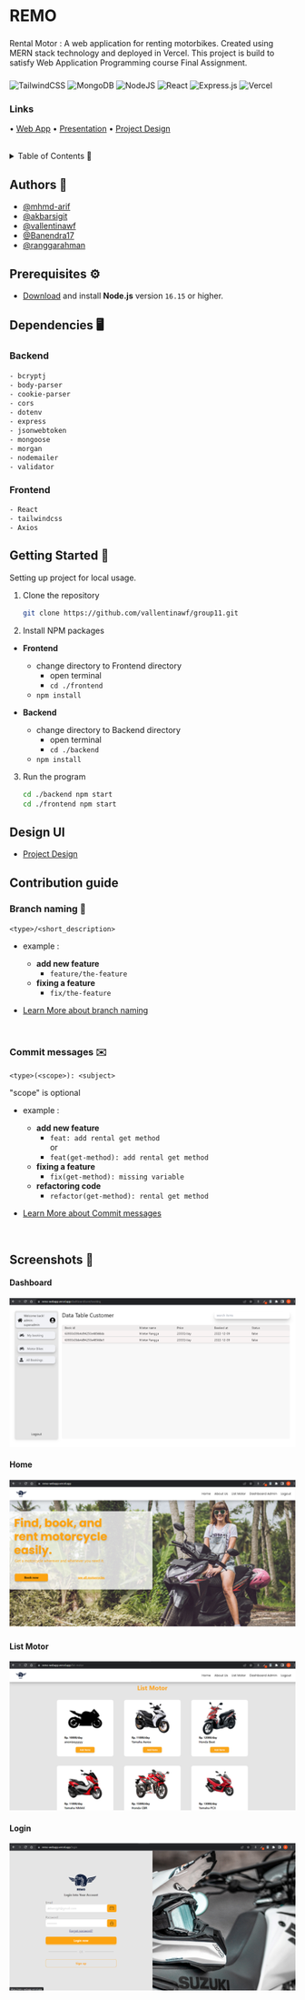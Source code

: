 # REMO

###
Rental Motor : A web application for renting motorbikes. Created using MERN stack technology and deployed in Vercel. This project is build to satisfy Web Application Programming course Final Assignment.
###

![TailwindCSS](https://img.shields.io/badge/tailwindcss-%2338B2AC.svg?style=for-the-badge&logo=tailwind-css&logoColor=white)
![MongoDB](https://img.shields.io/badge/MongoDB-%234ea94b.svg?style=for-the-badge&logo=mongodb&logoColor=white)
![NodeJS](https://img.shields.io/badge/node.js-6DA55F?style=for-the-badge&logo=node.js&logoColor=white)
![React](https://img.shields.io/badge/react-%2320232a.svg?style=for-the-badge&logo=react&logoColor=%2361DAFB)
![Express.js](https://img.shields.io/badge/express.js-%23404d59.svg?style=for-the-badge&logo=express&logoColor=%2361DAFB)
![Vercel](https://img.shields.io/badge/vercel-%23000000.svg?style=for-the-badge&logo=vercel&logoColor=white)

### Links
• [Web App](https://remo-webapp.vercel.app/)
• [Presentation](https://docs.google.com/presentation/d/1sbC8MNsqek8TV56eBBEv8-_KwTuy9EOPWm0nYkzJT7Q/)
• [Project Design](https://www.figma.com/file/nePn8DYvwP9pmw85Q0Gzv9/ReMo?node-id=0%3A1)


<br>
<details>
  <summary>Table of Contents 📝</summary>
  <ol>
    <li><a href="#prerequisites">Prerequisites</a></li>
    <li><a href="#dependencies">Dependencies</a></li>
    <li><a href="#setting-up-project">Setting Up Project</a>
      <ul>
        <li><a href="#install-required-dependencies">Install required dependencies</a></li>
        <li><a href="#run-the-program">Run the program</a></li>
      </ul>
    </li>
    <li><a href="#design-ui">Design UI</a></li>
    <li><a href="#contribution-guide">Contribution guide</a>
      <ul>
        <li><a href="#branch-naming">Branch naming</a></li>
        <li><a href="#commit-messages">Commit messages</a></li>
      </ul>
    </li>
  </ol>
</details>


## Authors 🤗
- [@mhmd-arif](https://github.com/mhmd-arif)
- [@akbarsigit](https://github.com/akbarsigit)
- [@vallentinawf](https://github.com/vallentinawf)
- [@Banendra17](https://github.com/Banendra17)
- [@ranggarahman](https://github.com/ranggarahman)


## Prerequisites ⚙️

- [Download](https://nodejs.org/en/download/) and install **Node.js** version `16.15` or higher.


## Dependencies 🖥️
### Backend
  ```
  - bcryptj
  - body-parser
  - cookie-parser
  - cors
  - dotenv
  - express
  - jsonwebtoken
  - mongoose
  - morgan
  - nodemailer
  - validator
  ```
### Frontend 
  ```
  - React
  - tailwindcss
  - Axios
  ```

## Getting Started 💨

Setting up project for local usage.

1. Clone the repository
   ```sh
   git clone https://github.com/vallentinawf/group11.git
   ```
2. Install NPM packages
  - **Frontend**
    - change directory to Frontend directory
      - open terminal
      - `cd ./frontend`
    - `npm install`

  - **Backend**
    - change directory to Backend directory
      - open terminal
      - `cd ./backend`
    - `npm install`

3. Run the program
   ```sh
   cd ./backend npm start
   cd ./frontend npm start
   ```

## Design UI

- [Project Design](https://www.figma.com/file/nePn8DYvwP9pmw85Q0Gzv9/ReMo?node-id=0%3A1)

## Contribution guide

### Branch naming 🌲

`<type>/<short_description>`

  - example :
    - **add new feature**
      - `feature/the-feature`
    - **fixing a feature**
      - `fix/the-feature`

  - [Learn More about branch naming ](https://nvie.com/posts/a-successful-git-branching-model/)
  <br/>

### Commit messages ✉️
`<type>(<scope>): <subject>`

"scope" is optional

  - example :
    - **add new feature**
      - `feat: add rental get method`
      <br>or
      - `feat(get-method): add rental get method`
    - **fixing a feature**
      - `fix(get-method): missing variable`
    - **refactoring code**
      - `refactor(get-method): rental get method`

  - [Learn More about Commit messages](https://dev.to/i5han3/git-commit-message-convention-that-you-can-follow-1709)
  <br/>
 
## Screenshots 📸

<h4>Dashboard</h4>

![App Screenshot](https://github.com/vallentinawf/group11/blob/main/ScreenshotDashboard.png)

<h4>Home</h4>

![App Screenshot](https://github.com/vallentinawf/group11/blob/main/ScreenshotHome.png)

<h4>List Motor</h4>

![App Screenshot](https://github.com/vallentinawf/group11/blob/main/ScreenshotList.png)

<h4>Login</h4>

![App Screenshot](https://github.com/vallentinawf/group11/blob/main/ScreenshotLogin.png)
  
